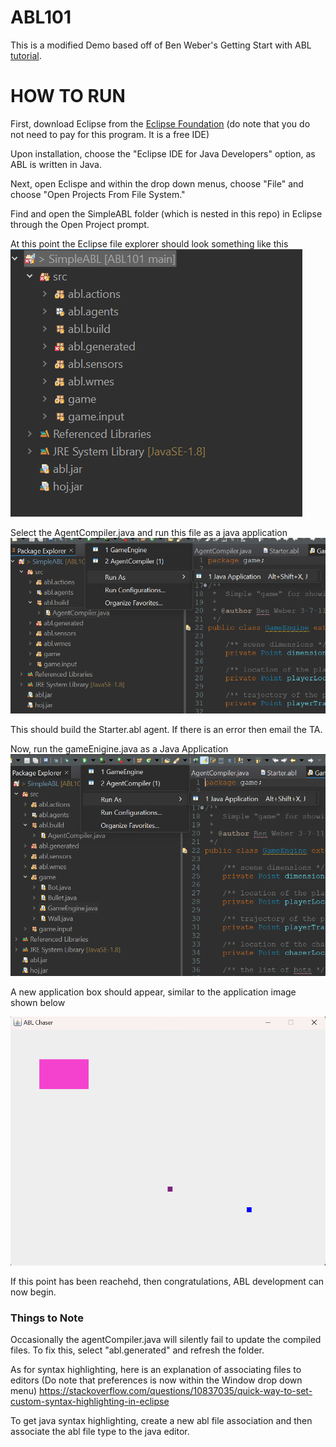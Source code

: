 # ABL101
This is a modified Demo based off of Ben Weber's Getting Start with ABL [tutorial](https://eis-blog.soe.ucsc.edu/2012/02/getting-started-with-abl/).
# HOW TO RUN
First, download Eclipse from the [Eclipse Foundation](https://www.eclipse.org/) (do note that you do not need to pay for this program. It is a free IDE)
 
Upon installation, choose the "Eclipse IDE for Java Developers" option, as ABL is written in Java.

Next, open Eclispe and within the drop down menus, choose "File" and choose "Open Projects From File System."

Find and open the SimpleABL folder (which is nested in this repo) in Eclipse through the Open Project prompt. 

At this point the Eclipse file explorer should look something like this 
![](2023-02-01-20-07-38.png)

Select the AgentCompiler.java and run this file as a java application
![](2023-02-01-20-08-46.png)

This should build the Starter.abl agent. If there is an error then email the TA.

Now, run the gameEnigine.java as a Java Application
![](2023-02-01-20-10-14.png)

A new application box should appear, similar to the application image shown below

![](2023-02-01-20-10-53.png)

If this point has been reachehd, then congratulations, ABL development can now begin.

### Things to Note
Occasionally the agentCompiler.java will silently fail to update the compiled files. To fix this, select "abl.generated" and refresh the folder.

As for syntax highlighting, here is an explanation of associating files to editors (Do note that preferences is now within the Window drop down menu)
https://stackoverflow.com/questions/10837035/quick-way-to-set-custom-syntax-highlighting-in-eclipse

To get java syntax highlighting, create a new abl file association and then associate the abl file type to the java editor.
